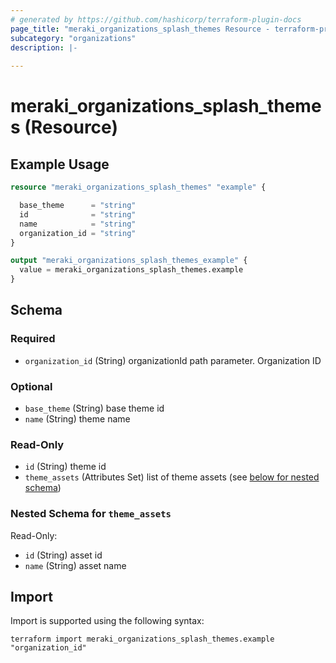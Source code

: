 ```yaml
---
# generated by https://github.com/hashicorp/terraform-plugin-docs
page_title: "meraki_organizations_splash_themes Resource - terraform-provider-meraki"
subcategory: "organizations"
description: |-
  
---
```


# meraki_organizations_splash_themes (Resource)



## Example Usage

```terraform
resource "meraki_organizations_splash_themes" "example" {

  base_theme      = "string"
  id              = "string"
  name            = "string"
  organization_id = "string"
}

output "meraki_organizations_splash_themes_example" {
  value = meraki_organizations_splash_themes.example
}
```

<!-- schema generated by tfplugindocs -->
## Schema

### Required

- `organization_id` (String) organizationId path parameter. Organization ID

### Optional

- `base_theme` (String) base theme id
- `name` (String) theme name

### Read-Only

- `id` (String) theme id
- `theme_assets` (Attributes Set) list of theme assets (see [below for nested schema](#nestedatt--theme_assets))

<a id="nestedatt--theme_assets"></a>
### Nested Schema for `theme_assets`

Read-Only:

- `id` (String) asset id
- `name` (String) asset name

## Import

Import is supported using the following syntax:

```shell
terraform import meraki_organizations_splash_themes.example "organization_id"
```
